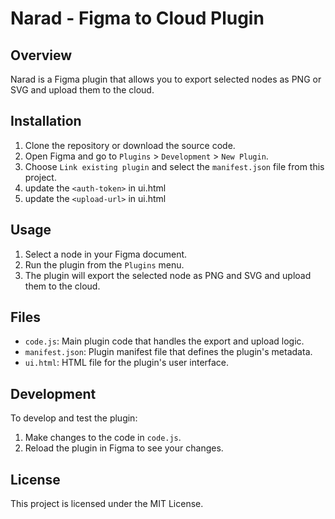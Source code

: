 # Narad - Figma to Cloud Plugin

## Overview

Narad is a Figma plugin that allows you to export selected nodes as PNG or SVG and upload them to the cloud.

## Installation

1. Clone the repository or download the source code.
2. Open Figma and go to `Plugins` > `Development` > `New Plugin`.
3. Choose `Link existing plugin` and select the `manifest.json` file from this project.
4. update the `<auth-token>` in ui.html
5. update the `<upload-url>` in ui.html

## Usage

1. Select a node in your Figma document.
2. Run the plugin from the `Plugins` menu.
3. The plugin will export the selected node as PNG and SVG and upload them to the cloud.

## Files

- `code.js`: Main plugin code that handles the export and upload logic.
- `manifest.json`: Plugin manifest file that defines the plugin's metadata.
- `ui.html`: HTML file for the plugin's user interface.

## Development

To develop and test the plugin:

1. Make changes to the code in `code.js`.
2. Reload the plugin in Figma to see your changes.

## License

This project is licensed under the MIT License.
